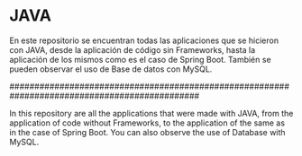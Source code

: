 # JAVA

En este repositorio se encuentran todas las aplicaciones que se hicieron con JAVA, desde la aplicación de código sin Frameworks, hasta la aplicación de los mismos como es el caso de Spring Boot. También se pueden observar el uso de Base de datos con MySQL.

##############################################################################################

In this repository are all the applications that were made with JAVA, from the application of code without Frameworks, to the application of the same as in the case of Spring Boot. You can also observe the use of Database with MySQL.
